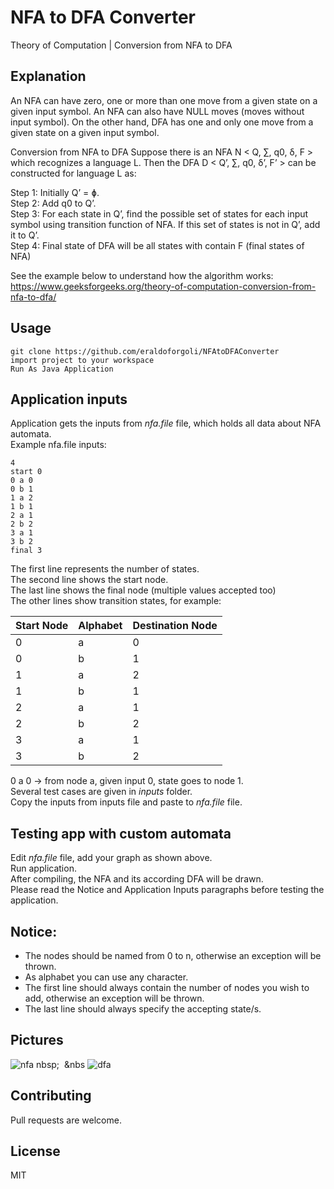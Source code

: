 # NFA to DFA Converter

Theory of Computation | Conversion from NFA to DFA



## Explanation
An NFA can have zero, one or more than one move from a given state on a given input symbol. An NFA can also have NULL moves (moves without input symbol). On the other hand, DFA has one and only one move from a given state on a given input symbol.

Conversion from NFA to DFA
Suppose there is an NFA N < Q, ∑, q0, δ, F > which recognizes a language L. Then the DFA D < Q’, ∑, q0, δ’, F’ > can be constructed for language L as:  

Step 1: Initially Q’ = ɸ.  
Step 2: Add q0 to Q’.  
Step 3: For each state in Q’, find the possible set of states for each input symbol using transition function of NFA. If this set of states is not in Q’, add it to Q’.  
Step 4: Final state of DFA will be all states with contain F (final states of NFA)

See the example below to understand how the algorithm works:  
https://www.geeksforgeeks.org/theory-of-computation-conversion-from-nfa-to-dfa/

## Usage
```
git clone https://github.com/eraldoforgoli/NFAtoDFAConverter  
import project to your workspace  
Run As Java Application  
```

## Application inputs
Application gets the inputs from *nfa.file* file, which holds all data about NFA automata.  
Example nfa.file inputs: 
```
4
start 0 
0 a 0
0 b 1
1 a 2
1 b 1
2 a 1
2 b 2
3 a 1
3 b 2
final 3
```

The first line represents the number of states.  
The second line shows the start node.   
The last line shows the final node (multiple values accepted too)  
The other lines show transition states, for example:

Start Node | Alphabet | Destination Node
------------ | ------------- | -------------
0 | a | 0
0 | b | 1
1 | a | 2
1 | b | 1
2 | a | 1
2 | b | 2
3 | a | 1
3 | b | 2

0 a 0 -> from node a, given input 0, state goes to node 1.  
Several test cases are given in *inputs* folder.  
Copy the inputs from inputs file and paste to *nfa.file* file.

## Testing app with custom automata
Edit *nfa.file* file, add your graph as shown above.  
Run application.    
After compiling, the NFA and its according DFA will be drawn.  
Please read the Notice and Application Inputs paragraphs before testing the application.

## Notice:  
- The nodes should be named from 0 to n, otherwise an exception will be thrown.  
- As alphabet you can use any character.  
- The first line should always contain the number of nodes you wish to add, otherwise an exception will be thrown.  
- The last line should always specify the accepting state/s.  

## Pictures
![nfa](http://oi64.tinypic.com/29xbx8l.jpg)  nbsp;&nbsp;&nbsp;&nbs         ![dfa](http://i68.tinypic.com/11l5s8h.jpg)  



## Contributing
Pull requests are welcome. 

## License
MIT
